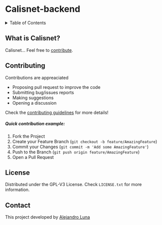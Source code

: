 # Calisnet-backend

<!-- TABLE OF CONTENTS -->
<details>
  <summary>Table of Contents</summary>
  <ol>
    <li>
      <a href="#what-is-calisnet">What is Calisnet?</a>
    </li>
    <li><a href="#contributing">Contributing</a></li>
    <li><a href="#license">License</a></li>
    <li><a href="#contact">Contact</a></li>
  </ol>
</details>

## What is Calisnet?
Calisnet... Feel free to [contribute]().

<!-- CONTRIBUTING -->
## Contributing

Contributions are appreaciated

-   Proposing pull request to improve the code
-   Submitting bug/issues reports
-   Making suggestions
-   Opening a discussion

Check the [contributing guidelines](https://github.com/alvarohghg/GymQuest/blob/main/CONTRIBUTING.md) for more details!

##### Quick contribution example:
1. Fork the Project
2. Create your Feature Branch (`git checkout -b feature/AmazingFeature`)
3. Commit your Changes (`git commit -m 'Add some AmazingFeature'`)
4. Push to the Branch (`git push origin feature/AmazingFeature`)
5. Open a Pull Request


<!-- LICENSE -->
## License

Distributed under the GPL-V3 License. Check `LICENSE.txt` for more information.
    
   
<!-- CONTACT -->
## Contact
This project developed by [Alejandro Luna](https://github.com/AlexLunaP)
